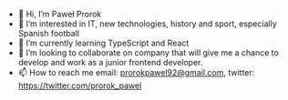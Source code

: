 - 👋 Hi, I’m Paweł Prorok
- 👀 I’m interested in IT, new technologies, history and sport, especially Spanish football
- 🌱 I’m currently learning TypeScript and React
- 💞️ I’m looking to collaborate on company that will give me a chance to develop and work as a junior frontend developer.
- 📫 How to reach me email: prorokpawel92@gmail.com, twitter: https://twitter.com/prorok_pawel

<!---
Ciupakabra9206/Ciupakabra9206 is a ✨ special ✨ repository because its `README.md` (this file) appears on your GitHub profile.
You can click the Preview link to take a look at your changes.
--->
